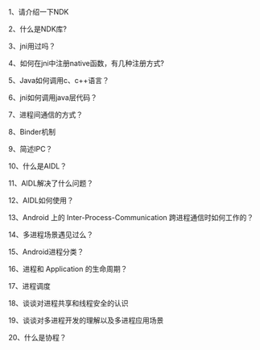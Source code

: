 1、请介绍一下NDK

2、什么是NDK库?

3、jni用过吗？

4、如何在jni中注册native函数，有几种注册方式?

5、Java如何调用c、c++语言？

6、jni如何调用java层代码？

7、进程间通信的方式？

8、Binder机制

9、简述IPC？

10、什么是AIDL？

11、AIDL解决了什么问题？

12、AIDL如何使用？

13、Android 上的 Inter-Process-Communication 跨进程通信时如何工作的？

14、多进程场景遇见过么？

15、Android进程分类？

16、进程和 Application 的生命周期？

17、进程调度

18、谈谈对进程共享和线程安全的认识

19、谈谈对多进程开发的理解以及多进程应用场景

20、什么是协程？